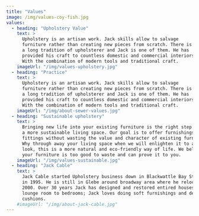 ```yaml
---
title: "Values"
image: /img/values-coy-fish.jpg
values:
  - heading: "Upholstery Value"
    text: >
      Upholstery is an artisan work. Jack skills allow to salvage
      furniture rather than creating new pieces from scratch. There is
      a long tradition of upholsterer and Jack is one of them. He has
      provided his craft to countless domestic and commercial interiors.
      With the combination of modern tools and traditional craft.   
    imageUrl: "/img/values-upholstery.jpg"
  - heading: "Practice"
    text: >
      Upholstery is an artisan work. Jack skills allow to salvage
      furniture rather than creating new pieces from scratch. There is
      a long tradition of upholsterer and Jack is one of them. He has
      provided his craft to countless domestic and commercial interiors.
      With the combination of modern tools and traditional craft.
    imageUrl: "/img/about-sewer-values.jpg"
  - heading: "Sustainable upholstery"
    text: >
      Bringing new life into your existing furniture is the right step into
      a more sustainable living space. Our goal is to offer furnishings and 
      fittings without wasting the value and character of existing furniture.
      Why through away your living space when we will enlighten it to a new
      look, this is a more natural and eco-friendly way of life. We believe 
      your furniture is too good to waste and can prove it to you.
    imageUrl: "/img/values-sustainable.jpg"
  - heading: "Jack Cable"
    text: >
      Jack Cable started Upholstery business down in Blackwattle Bay Studios
      in 1995. He is still in Glebe around broadway area where he relocated in
      2000. Over 30 years Jack has designed and restored entired houses from 
      lounge room to bedrooms; Jack loves doing soft furnishings and design new
      cushions.
    #imageUrl: "/img/about-jack-cable.jpg"
---
```

